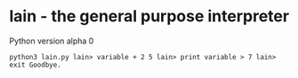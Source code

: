 # lain - the general purpose interpreter

Python version alpha 0

`
    python3 lain.py
    lain> variable + 2 5
    lain> print variable
        > 7
    lain> exit
    Goodbye.
`
